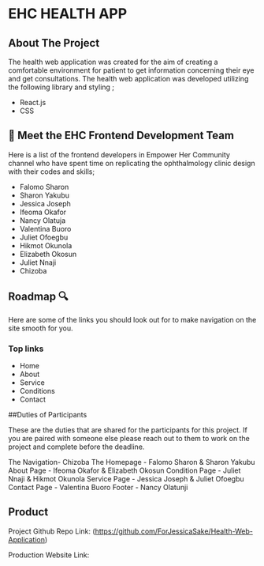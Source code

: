 # EHC HEALTH APP

<!-- ABOUT THE PROJECT -->

## About The Project 

The health web application was created for the aim of creating a comfortable environment for patient to get information concerning their eye and get consultations. The health web application was developed utilizing the following library and styling ;

- React.js
- CSS



<!-- THE FRONTEND TEAM -->

## 👋  Meet the EHC Frontend Development Team 

Here is a list of the frontend developers in Empower Her Community channel who have spent time on replicating the ophthalmology clinic design with their codes and skills;

- Falomo Sharon
- Sharon Yakubu
- Jessica Joseph
- Ifeoma Okafor
- Nancy Olatuja
- Valentina Buoro
- Juliet Ofoegbu
- Hikmot Okunola 
- Elizabeth Okosun
- Juliet Nnaji 
- Chizoba 



<!-- ROADMAP -->

## Roadmap 🔍
Here are some of the links you should look out for to make navigation on the site smooth for you. 
### Top links

- Home
- About 
- Service
- Conditions
- Contact

<!-- DUTIES OF PARTICIPANTS -->
##Duties of Participants 

These are the duties that are shared for the participants for this project. If you are paired with someone else please reach out to them to work on the project and complete before the deadline.

The Navigation- Chizoba 
The Homepage - Falomo Sharon & Sharon Yakubu
About Page - Ifeoma Okafor & Elizabeth Okosun 
Condition Page - Juliet Nnaji & Hikmot Okunola 
Service Page - Jessica Joseph & Juliet Ofoegbu
Contact Page - Valentina Buoro
Footer - Nancy Olatunji




<!-- THE PRODUCT LINK -->

## Product 

Project Github Repo Link: (https://github.com/ForJessicaSake/Health-Web-Application)

Production Website Link:
